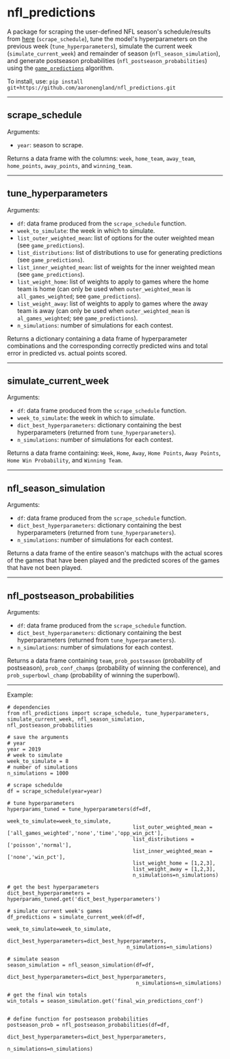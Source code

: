 # nfl_predictions

A package for scraping the user-defined NFL season's schedule/results from [here](https://www.pro-football-reference.com/) (`scrape_schedule`), tune the model's hyperparameters on the previous week (`tune_hyperparameters`), simulate the current week (`simulate_current_week`) and remainder of season (`nfl_season_simulation`), and generate postseason probabilities (`nfl_postseason_probabilities`) using the [`game_predictions`](https://github.com/aaronengland/game_predictions/blob/master/README.md) algorithm.

To install, use: `pip install git+https://github.com/aaronengland/nfl_predictions.git`

---

## scrape_schedule

Arguments:
- `year`: season to scrape.

Returns a data frame with the columns: `week`, `home_team`, `away_team`, `home_points`, `away_points`, and `winning_team`.

---

## tune_hyperparameters

Arguments:
- `df`: data frame produced from the `scrape_schedule` function.
- `week_to_simulate`: the week in which to simulate.
- `list_outer_weighted_mean`: list of options for the outer weighted mean (see `game_predictions`).
- `list_distributions`: list of distributions to use for generating predictions (see `game_predictions`). 
- `list_inner_weighted_mean`: list of weights for the inner weighted mean (see `game_predictions`).
- `list_weight_home`: list of weights to apply to games where the home team is home (can only be used when `outer_weighted_mean` is `all_games_weighted`; see `game_predictions`).
- `list_weight_away`: list of weights to apply to games where the away team is away (can only be used when `outer_weighted_mean` is `al_games_weighted`; see `game_predictions`).
- `n_simulations`: number of simulations for each contest.

Returns a dictionary containing a data frame of hyperparameter combinations and the corresponding correctly predicted wins and total error in predicted vs. actual points scored.

---

## simulate_current_week

Arguments:
- `df`: data frame produced from the `scrape_schedule` function.
- `week_to_simulate`: the week in which to simulate.
- `dict_best_hyperparameters`: dictionary containing the best hyperparameters (returned from `tune_hyperparameters`).
- `n_simulations`: number of simulations for each contest.

Returns a data frame containing: `Week`, `Home`, `Away`, `Home Points`, `Away Points`, `Home Win Probability`, and `Winning Team`.

---

## nfl_season_simulation

Arguments:
- `df`: data frame produced from the `scrape_schedule` function.
- `dict_best_hyperparameters`: dictionary containing the best hyperparameters (returned from `tune_hyperparameters`).
- `n_simulations`: number of simulations for each contest.

Returns a data frame of the entire season's matchups with the actual scores of the games that have been played and the predicted scores of the games that have not been played.

---

## nfl_postseason_probabilities

Arguments:
- `df`: data frame produced from the `scrape_schedule` function.
- `dict_best_hyperparameters`: dictionary containing the best hyperparameters (returned from `tune_hyperparameters`).
- `n_simulations`: number of simulations for each contest.

Returns a data frame containing `team`, `prob_postseason` (probability of postseason), `prob_conf_champs` (probability of winning the conference), and `prob_superbowl_champ` (probability of winning the superbowl).

---

Example:

```
# dependencies
from nfl_predictions import scrape_schedule, tune_hyperparameters, simulate_current_week, nfl_season_simulation, nfl_postseason_probabilities

# save the arguments
# year
year = 2019
# week to simulate
week_to_simulate = 8
# number of simulations
n_simulations = 1000

# scrape schedulde
df = scrape_schedule(year=year)

# tune hyperparameters
hyperparams_tuned = tune_hyperparameters(df=df, 
                                         week_to_simulate=week_to_simulate,
                                         list_outer_weighted_mean = ['all_games_weighted','none','time','opp_win_pct'],
                                         list_distributions = ['poisson','normal'],
                                         list_inner_weighted_mean = ['none','win_pct'],
                                         list_weight_home = [1,2,3],
                                         list_weight_away = [1,2,3],
                                         n_simulations=n_simulations)

# get the best hyperparameters
dict_best_hyperparameters = hyperparams_tuned.get('dict_best_hyperparameters')

# simulate current week's games
df_predictions = simulate_current_week(df=df, 
                                       week_to_simulate=week_to_simulate, 
                                       dict_best_hyperparameters=dict_best_hyperparameters, 
                                       n_simulations=n_simulations)

# simulate season
season_simulation = nfl_season_simulation(df=df, 
                                          dict_best_hyperparameters=dict_best_hyperparameters, 
                                          n_simulations=n_simulations)

# get the final win totals
win_totals = season_simulation.get('final_win_predictions_conf')


# define function for postseason probabilities
postseason_prob = nfl_postseason_probabilities(df=df, 
                                               dict_best_hyperparameters=dict_best_hyperparameters,
                                               n_simulations=n_simulations)
```



